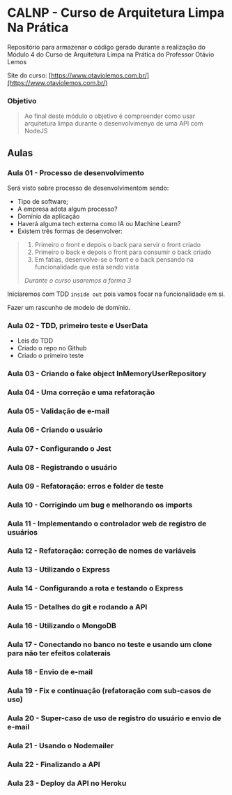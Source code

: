 # CALNP - Curso de Arquitetura Limpa Na Prática

Repositório para armazenar o código gerado durante a realização do Módulo 4 do Curso de Arquitetura Limpa na Prática do Professor Otávio Lemos

Site do curso: [https://www.otaviolemos.com.br/](https://www.otaviolemos.com.br/)

### Objetivo

> Ao final deste módulo o objetivo é compreender como usar arquitetura limpa durante o desenvolvimenyo de uma API com NodeJS

## Aulas

### Aula 01 - Processo de desenvolvimento

Será visto sobre processo de desenvolvimentom sendo:

- Tipo de software;
- A empresa adota algum processo?
- Domínio da aplicação
- Haverá alguma tech externa como IA ou Machine Learn?
- Existem três formas de desenvolver:

> 1.  Primeiro o front e depois o back para servir o front criado
> 2.  Primeiro o back e depois o front para consumir o back criado
> 3.  Em fatias, desenvolve-se o front e o back pensando na funcionalidade que está sendo vista
>
> _Durante o curso usaremos a forma 3_

Iniciaremos com TDD `inside out` pois vamos focar na funcionalidade em si.

Fazer um rascunho de modelo de domínio.

### Aula 02 - TDD, primeiro teste e UserData

- Leis do TDD
- Criado o repo no Github
- Criado o primeiro teste

### Aula 03 - Criando o fake object InMemoryUserRepository

### Aula 04 - Uma correção e uma refatoração

### Aula 05 - Validação de e-mail

### Aula 06 - Criando o usuário

### Aula 07 - Configurando o Jest

### Aula 08 - Registrando o usuário

### Aula 09 - Refatoração: erros e folder de teste

### Aula 10 - Corrigindo um bug e melhorando os imports

### Aula 11 - Implementando o controlador web de registro de usuários

### Aula 12 - Refatoração: correção de nomes de variáveis

### Aula 13 - Utilizando o Express

### Aula 14 - Configurando a rota e testando o Express

### Aula 15 - Detalhes do git e rodando a API

### Aula 16 - Utilizando o MongoDB

### Aula 17 - Conectando no banco no teste e usando um clone para não ter efeitos colaterais

### Aula 18 - Envio de e-mail

### Aula 19 - Fix e continuação (refatoração com sub-casos de uso)

### Aula 20 - Super-caso de uso de registro do usuário e envio de e-mail

### Aula 21 - Usando o Nodemailer

### Aula 22 - Finalizando a API

### Aula 23 - Deploy da API no Heroku
